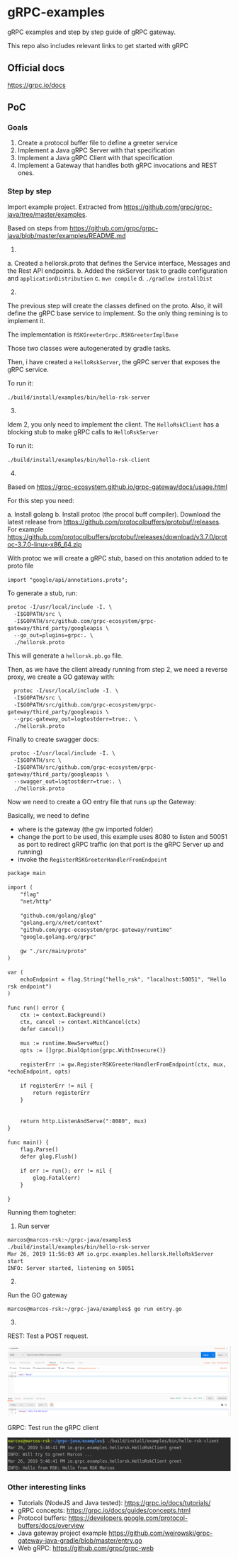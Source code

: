 # gRPC-examples


gRPC examples and step by step guide of gRPC gateway. 

This repo also includes relevant links to get started with gRPC

## Official docs

https://grpc.io/docs

## PoC

### Goals

1. Create a protocol buffer file to define a greeter service
2. Implement a Java gRPC Server with that specification
3. Implement a Java gRPC Client with that specification
4. Implement a Gateway that handles both gRPC invocations and REST ones.

### Step by step

Import example project. Extracted from https://github.com/grpc/grpc-java/tree/master/examples. 

Based on steps from https://github.com/grpc/grpc-java/blob/master/examples/README.md


1. 

a. Created a hellorsk.proto that defines the Service interface, Messages and the Rest API endpoints.
b. Added the rskServer task to gradle configuration and `applicationDistribution`
c. `mvn compile`
d. `./gradlew installDist`

2.

The previous step will create the classes defined on the proto. Also, it will define the gRPC base service to implement. So the only thing remining is to implement it. 

The implementation is `RSKGreeterGrpc.RSKGreeterImplBase`

Those two classes were autogenerated by gradle tasks. 

Then, i have created a `HelloRskServer`, the gRPC server that exposes the gRPC service. 

To run it:

`./build/install/examples/bin/hello-rsk-server`

3. 

Idem 2, you only need to implement the client. The `HelloRskClient` has a blocking stub to make gRPC calls to `HelloRskServer`

To run it: 

`./build/install/examples/bin/hello-rsk-client`

4. 

Based on https://grpc-ecosystem.github.io/grpc-gateway/docs/usage.html

For this step you need:

a. Install golang
b. Install protoc (the procol buff compiler). Download the latest release from https://github.com/protocolbuffers/protobuf/releases. For example https://github.com/protocolbuffers/protobuf/releases/download/v3.7.0/protoc-3.7.0-linux-x86_64.zip

With protoc we will create a gRPC stub, based on this anotation added to te proto file 

`import "google/api/annotations.proto";`

To generate a stub, run:

```
protoc -I/usr/local/include -I. \
  -I$GOPATH/src \
  -I$GOPATH/src/github.com/grpc-ecosystem/grpc-gateway/third_party/googleapis \
  --go_out=plugins=grpc:. \
  ./hellorsk.proto

```

This will generate a `hellorsk.pb.go` file. 

Then, as we have the client already running from step 2, we need a reverse proxy, we create a GO gateway with: 

```
  protoc -I/usr/local/include -I. \
  -I$GOPATH/src \
  -I$GOPATH/src/github.com/grpc-ecosystem/grpc-gateway/third_party/googleapis \
  --grpc-gateway_out=logtostderr=true:. \
  ./hellorsk.proto

```


Finally to create swagger docs: 

```
 protoc -I/usr/local/include -I. \
  -I$GOPATH/src \
  -I$GOPATH/src/github.com/grpc-ecosystem/grpc-gateway/third_party/googleapis \
  --swagger_out=logtostderr=true:. \
  ./hellorsk.proto
```

Now we need to create a GO entry file that runs up the Gateway: 

Basically, we need to define 

- where is the gateway (the gw imported folder)
- change the port to be used, this example uses 8080 to listen and 50051 as port to redirect gRPC traffic (on that port is the gRPC Server up and running)
- invoke the `RegisterRSKGreeterHandlerFromEndpoint` 

```
package main

import (
	"flag"
	"net/http"

	"github.com/golang/glog"
	"golang.org/x/net/context"
	"github.com/grpc-ecosystem/grpc-gateway/runtime"
	"google.golang.org/grpc"

	gw "./src/main/proto"
)

var (
	echoEndpoint = flag.String("hello_rsk", "localhost:50051", "Hello rsk endpoint")
)

func run() error {
	ctx := context.Background()
	ctx, cancel := context.WithCancel(ctx)
	defer cancel()

	mux := runtime.NewServeMux()
	opts := []grpc.DialOption{grpc.WithInsecure()}

	registerErr := gw.RegisterRSKGreeterHandlerFromEndpoint(ctx, mux, *echoEndpoint, opts)

	if registerErr != nil {
		return registerErr
	}


	return http.ListenAndServe(":8080", mux)
}

func main() {
	flag.Parse()
	defer glog.Flush()

	if err := run(); err != nil {
		glog.Fatal(err)
	}

}

```




Running them togheter: 

1. Run server 

```
marcos@marcos-rsk:~/grpc-java/examples$ ./build/install/examples/bin/hello-rsk-server
Mar 26, 2019 11:56:03 AM io.grpc.examples.hellorsk.HelloRskServer start
INFO: Server started, listening on 50051
```

2. 

Run the GO gateway

```
marcos@marcos-rsk:~/grpc-java/examples$ go run entry.go 

```

3.

REST: Test a POST request.

![Alt test](gateway.png?raw=true "REST")

GRPC: Test run the gRPC client 

![Alt test](gateway%202.png?raw=true "REST")





### Other interesting links

- Tutorials (NodeJS and Java tested): https://grpc.io/docs/tutorials/
- gRPC concepts: https://grpc.io/docs/guides/concepts.html
- Protocol buffers: https://developers.google.com/protocol-buffers/docs/overview 
- Java gateway project example https://github.com/wejrowski/grpc-gateway-java-gradle/blob/master/entry.go
- Web gRPC: https://github.com/grpc/grpc-web
